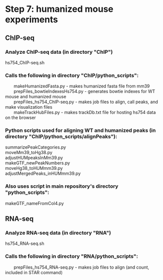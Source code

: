# Step 7: humanized mouse experiments

## ChIP-seq

### Analyze ChIP-seq data (in directory "ChIP")
hs754_ChIP-seq.sh  

### Calls the following in directory "ChIP/python_scripts":  
&emsp;&emsp;makeHumanizedFasta.py - makes humanized fasta file from mm39  
&emsp;&emsp;prepFiles_bowtieIndexesHs754.py - generates bowtie indexes for WT mouse and humanized mouse  
&emsp;&emsp;prepFiles_hs754_ChIP-seq.py - makes job files to align, call peaks, and make visualization files  
&emsp;&emsp;makeTrackHubFiles.py - makes trackDb.txt file for hosting hs754 data on the browser

### Python scripts used for aligning WT and humanized peaks (in directory "ChIP/python_scripts/alignPeaks"):

summarizePeakCategories.py  
moveMm39_toHg38.py  
adjustHUMpeaksInMm39.py  
makeGTF_newPeakNumbers.py  
moveHg38_toHUMmm39.py  
adjustMergedPeaks_inHUMmm39.py  

### Also uses script in main repository's directory "python_scripts":
makeGTF_nameFromCol4.py

## RNA-seq

### Analyze RNA-seq data (in directory "RNA")
hs754_RNA-seq.sh

### Calls the following in directory "RNA/python_scripts":
&emsp;&emsp;prepFiles_hs754_RNA-seq.py - makes job files to align (and count, included in STAR command)

